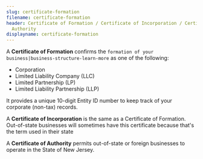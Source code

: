 ```yaml
---
slug: certificate-formation
filename: certificate-formation
header: Certificate of Formation / Certificate of Incorporation / Certificate of
  Authority
displayname: certificate-formation
---
```


A **Certificate of Formation** confirms the `formation of your business|business-structure-learn-more` as one of the following:
* Corporation
* Limited Liability Company (LLC)
* Limited Partnership (LP)
* Limited Liability Partnership (LLP) 

It provides a unique 10-digit Entity ID number to keep track of your corporate (non-tax) records.

A **Certificate of Incorporation** is the same as a Certificate of Formation. Out-of-state businesses will sometimes have this certificate because that's the term used in their state


A **Certificate of Authority** permits out-of-state or foreign businesses to operate in the State of New Jersey.
